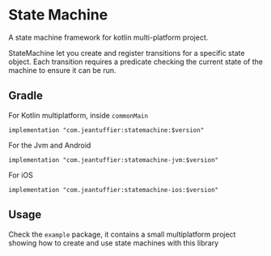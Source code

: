 # State Machine

A state machine framework for kotlin multi-platform project.

StateMachine let you create and register transitions for a specific state object. Each transition
requires a predicate checking the current state of the machine to ensure it can be run.

## Gradle
For Kotlin multiplatform, inside `commonMain`
```
implementation "com.jeantuffier:statemachine:$version"
```
For the Jvm and Android
```
implementation "com.jeantuffier:statemachine-jvm:$version"
```
For iOS
```
implementation "com.jeantuffier:statemachine-ios:$version"
```
## Usage

Check the `example` package, it contains a small multiplatform project showing how to
create and use state machines with this library
